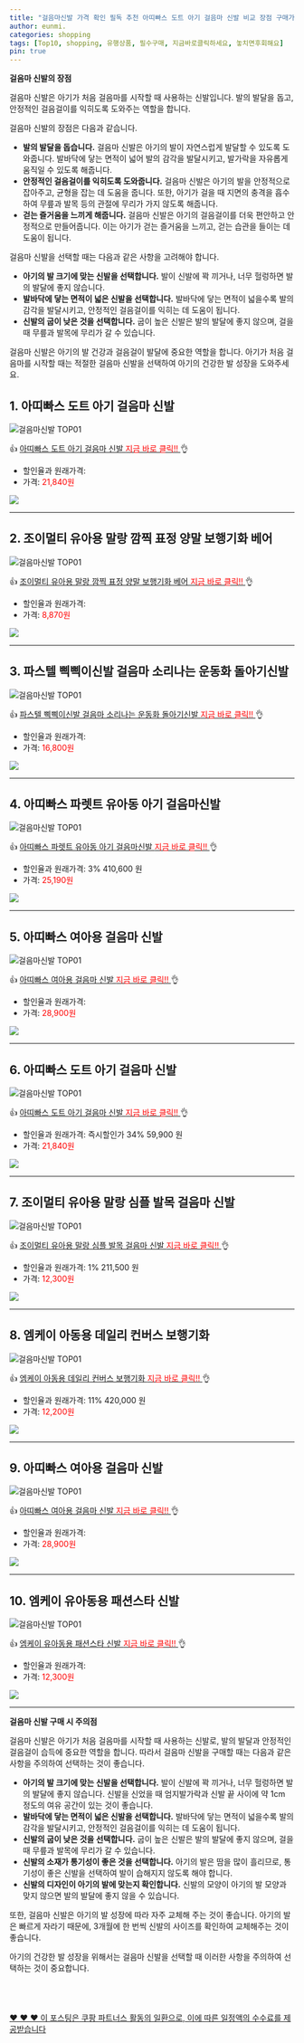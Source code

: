 ```yaml
---
title: "걸음마신발 가격 확인 필독 추천 아띠빠스 도트 아기 걸음마 신발 비교 장점 구매가이드"
author: eunmi.
categories: shopping
tags: [Top10, shopping, 유행상품, 필수구매, 지금바로클릭하세요, 놓치면후회해요]
pin: true
---
```

**걸음마 신발의 장점**

걸음마 신발은 아기가 처음 걸음마를 시작할 때 사용하는 신발입니다. 발의 발달을 돕고, 안정적인 걸음걸이를 익히도록 도와주는 역할을 합니다.

걸음마 신발의 장점은 다음과 같습니다.

* **발의 발달을 돕습니다.** 걸음마 신발은 아기의 발이 자연스럽게 발달할 수 있도록 도와줍니다. 발바닥에 닿는 면적이 넓어 발의 감각을 발달시키고, 발가락을 자유롭게 움직일 수 있도록 해줍니다.
* **안정적인 걸음걸이를 익히도록 도와줍니다.** 걸음마 신발은 아기의 발을 안정적으로 잡아주고, 균형을 잡는 데 도움을 줍니다. 또한, 아기가 걸을 때 지면의 충격을 흡수하여 무릎과 발목 등의 관절에 무리가 가지 않도록 해줍니다.
* **걷는 즐거움을 느끼게 해줍니다.** 걸음마 신발은 아기의 걸음걸이를 더욱 편안하고 안정적으로 만들어줍니다. 이는 아기가 걷는 즐거움을 느끼고, 걷는 습관을 들이는 데 도움이 됩니다.

걸음마 신발을 선택할 때는 다음과 같은 사항을 고려해야 합니다.

* **아기의 발 크기에 맞는 신발을 선택합니다.** 발이 신발에 꽉 끼거나, 너무 헐렁하면 발의 발달에 좋지 않습니다.
* **발바닥에 닿는 면적이 넓은 신발을 선택합니다.** 발바닥에 닿는 면적이 넓을수록 발의 감각을 발달시키고, 안정적인 걸음걸이를 익히는 데 도움이 됩니다.
* **신발의 굽이 낮은 것을 선택합니다.** 굽이 높은 신발은 발의 발달에 좋지 않으며, 걸을 때 무릎과 발목에 무리가 갈 수 있습니다.

걸음마 신발은 아기의 발 건강과 걸음걸이 발달에 중요한 역할을 합니다. 아기가 처음 걸음마를 시작할 때는 적절한 걸음마 신발을 선택하여 아기의 건강한 발 성장을 도와주세요.

   

## 1. 아띠빠스 도트 아기 걸음마 신발

![걸음마신발 TOP01](https://thumbnail6.coupangcdn.com/thumbnails/remote/230x230ex/image/vendor_inventory/cddb/2658f5adef36cfbc1f63d7084456d6a962afd9510f1e29b35c14b659e0ea.jpg)


👍 [아띠빠스 도트 아기 걸음마 신발 <font color=red> 지금 바로 클릭!! </font> ](https://link.coupang.com/re/AFFSDP?lptag=AF3617701&subid=GithubCoopas&pageKey=6446008407&traceid=V0-153&itemId=13973220115&vendorItemId=81222118714) 👌 


- 할인율과 원래가격: 
- 가격: <span style='color:red'>21,840원</span>

[![](/discount_price.png)](https://link.coupang.com/re/AFFSDP?lptag=AF3617701&subid=GithubCoopas&pageKey=6446008407&traceid=V0-153&itemId=13973220115&vendorItemId=81222118714)

---


   

## 2. 조이멀티 유아용 말랑 깜찍 표정 양말 보행기화 베어

![걸음마신발 TOP01](https://thumbnail6.coupangcdn.com/thumbnails/remote/230x230ex/image/retail/images/4448345228223894-b3f30cc4-95a4-4311-8e59-7fe4e885a983.jpg)


👍 [조이멀티 유아용 말랑 깜찍 표정 양말 보행기화 베어 <font color=red> 지금 바로 클릭!! </font> ](https://link.coupang.com/re/AFFSDP?lptag=AF3617701&subid=GithubCoopas&pageKey=6581163364&traceid=V0-153&itemId=14810830074&vendorItemId=82050503199) 👌 


- 할인율과 원래가격: 
- 가격: <span style='color:red'>8,870원</span>

[![](/discount_price.png)](https://link.coupang.com/re/AFFSDP?lptag=AF3617701&subid=GithubCoopas&pageKey=6581163364&traceid=V0-153&itemId=14810830074&vendorItemId=82050503199)

---


   

## 3. 파스텔 삑삑이신발 걸음마 소리나는 운동화 돌아기신발

![걸음마신발 TOP01](https://thumbnail9.coupangcdn.com/thumbnails/remote/230x230ex/image/vendor_inventory/c3d2/f0f2442c87309a99622b175c767d8d44cbc3c934a26bdfd69205717b3bba.jpg)


👍 [파스텔 삑삑이신발 걸음마 소리나는 운동화 돌아기신발 <font color=red> 지금 바로 클릭!! </font> ](https://link.coupang.com/re/AFFSDP?lptag=AF3617701&subid=GithubCoopas&pageKey=7119449395&traceid=V0-153&itemId=17821950555&vendorItemId=84995709169) 👌 


- 할인율과 원래가격: 
- 가격: <span style='color:red'>16,800원</span>

[![](/discount_price.png)](https://link.coupang.com/re/AFFSDP?lptag=AF3617701&subid=GithubCoopas&pageKey=7119449395&traceid=V0-153&itemId=17821950555&vendorItemId=84995709169)

---


   

## 4. 아띠빠스 파렛트 유아동 아기 걸음마신발

![걸음마신발 TOP01](https://thumbnail9.coupangcdn.com/thumbnails/remote/230x230ex/image/vendor_inventory/096b/517a9b3254b04ec54a2bc1ce20f07dff775f923baaf0b73044254f1aefec.jpg)


👍 [아띠빠스 파렛트 유아동 아기 걸음마신발 <font color=red> 지금 바로 클릭!! </font> ](https://link.coupang.com/re/AFFSDP?lptag=AF3617701&subid=GithubCoopas&pageKey=6221359398&traceid=V0-153&itemId=12452969071&vendorItemId=79722042495) 👌 


- 할인율과 원래가격: 3%  410,600   원
- 가격: <span style='color:red'>25,190원</span>

[![](/discount_price.png)](https://link.coupang.com/re/AFFSDP?lptag=AF3617701&subid=GithubCoopas&pageKey=6221359398&traceid=V0-153&itemId=12452969071&vendorItemId=79722042495)

---


   

## 5. 아띠빠스 여아용 걸음마 신발

![걸음마신발 TOP01](https://thumbnail7.coupangcdn.com/thumbnails/remote/230x230ex/image/vendor_inventory/7cf7/f145181c33eb2e03456fb24f94b74bc5a8900417a33546f76f0b5b6030ed.png)


👍 [아띠빠스 여아용 걸음마 신발 <font color=red> 지금 바로 클릭!! </font> ](https://link.coupang.com/re/AFFSDP?lptag=AF3617701&subid=GithubCoopas&pageKey=1596313920&traceid=V0-153&itemId=2727227948&vendorItemId=77132937528) 👌 


- 할인율과 원래가격: 
- 가격: <span style='color:red'>28,900원</span>

[![](/discount_price.png)](https://link.coupang.com/re/AFFSDP?lptag=AF3617701&subid=GithubCoopas&pageKey=1596313920&traceid=V0-153&itemId=2727227948&vendorItemId=77132937528)

---


   

## 6. 아띠빠스 도트 아기 걸음마 신발

![걸음마신발 TOP01](https://thumbnail10.coupangcdn.com/thumbnails/remote/230x230ex/image/vendor_inventory/664c/ceed955f3d3d953a4762a0b21c24c9c99534d90fe9f5e816b638bdd32f53.jpg)


👍 [아띠빠스 도트 아기 걸음마 신발 <font color=red> 지금 바로 클릭!! </font> ](https://link.coupang.com/re/AFFSDP?lptag=AF3617701&subid=GithubCoopas&pageKey=6446008407&traceid=V0-153&itemId=13973220125&vendorItemId=81222118756) 👌 


- 할인율과 원래가격: 즉시할인가 34%  59,900   원
- 가격: <span style='color:red'>21,840원</span>

[![](/discount_price.png)](https://link.coupang.com/re/AFFSDP?lptag=AF3617701&subid=GithubCoopas&pageKey=6446008407&traceid=V0-153&itemId=13973220125&vendorItemId=81222118756)

---


   

## 7. 조이멀티 유아용 말랑 심플 발목 걸음마 신발

![걸음마신발 TOP01](https://thumbnail6.coupangcdn.com/thumbnails/remote/230x230ex/image/retail/images/2022/09/07/17/7/c6ffbf41-7666-4f96-9f1b-8b57510280d3.jpg)


👍 [조이멀티 유아용 말랑 심플 발목 걸음마 신발 <font color=red> 지금 바로 클릭!! </font> ](https://link.coupang.com/re/AFFSDP?lptag=AF3617701&subid=GithubCoopas&pageKey=6761470385&traceid=V0-153&itemId=15846813711&vendorItemId=83057657959) 👌 


- 할인율과 원래가격: 1%  211,500   원
- 가격: <span style='color:red'>12,300원</span>

[![](/discount_price.png)](https://link.coupang.com/re/AFFSDP?lptag=AF3617701&subid=GithubCoopas&pageKey=6761470385&traceid=V0-153&itemId=15846813711&vendorItemId=83057657959)

---


   

## 8. 엠케이 아동용 데일리 컨버스 보행기화

![걸음마신발 TOP01](https://thumbnail7.coupangcdn.com/thumbnails/remote/230x230ex/image/retail/images/2019/08/26/10/6/90e2a9e6-591b-4b49-b80b-8b5ca8474c05.jpg)


👍 [엠케이 아동용 데일리 컨버스 보행기화 <font color=red> 지금 바로 클릭!! </font> ](https://link.coupang.com/re/AFFSDP?lptag=AF3617701&subid=GithubCoopas&pageKey=288446412&traceid=V0-153&itemId=913582700&vendorItemId=5282108945) 👌 


- 할인율과 원래가격: 11%  420,000   원
- 가격: <span style='color:red'>12,200원</span>

[![](/discount_price.png)](https://link.coupang.com/re/AFFSDP?lptag=AF3617701&subid=GithubCoopas&pageKey=288446412&traceid=V0-153&itemId=913582700&vendorItemId=5282108945)

---


   

## 9. 아띠빠스 여아용 걸음마 신발

![걸음마신발 TOP01](https://thumbnail6.coupangcdn.com/thumbnails/remote/230x230ex/image/vendor_inventory/5192/5cf6c729bedbe427d140ad68b2c7871e87486ad131cd956f4082effca342.png)


👍 [아띠빠스 여아용 걸음마 신발 <font color=red> 지금 바로 클릭!! </font> ](https://link.coupang.com/re/AFFSDP?lptag=AF3617701&subid=GithubCoopas&pageKey=1596313920&traceid=V0-153&itemId=2727227946&vendorItemId=77132937547) 👌 


- 할인율과 원래가격: 
- 가격: <span style='color:red'>28,900원</span>

[![](/discount_price.png)](https://link.coupang.com/re/AFFSDP?lptag=AF3617701&subid=GithubCoopas&pageKey=1596313920&traceid=V0-153&itemId=2727227946&vendorItemId=77132937547)

---


   

## 10. 엠케이 유아동용 패션스타 신발

![걸음마신발 TOP01](https://thumbnail6.coupangcdn.com/thumbnails/remote/230x230ex/image/retail/images/2019/06/13/17/2/5c47ae5b-3be0-4e89-90c9-c60c83acce47.jpg)


👍 [엠케이 유아동용 패션스타 신발 <font color=red> 지금 바로 클릭!! </font> ](https://link.coupang.com/re/AFFSDP?lptag=AF3617701&subid=GithubCoopas&pageKey=241110997&traceid=V0-153&itemId=766808092&vendorItemId=4935060182) 👌 


- 할인율과 원래가격: 
- 가격: <span style='color:red'>12,300원</span>

[![](/discount_price.png)](https://link.coupang.com/re/AFFSDP?lptag=AF3617701&subid=GithubCoopas&pageKey=241110997&traceid=V0-153&itemId=766808092&vendorItemId=4935060182)

---
**걸음마 신발 구매 시 주의점**

걸음마 신발은 아기가 처음 걸음마를 시작할 때 사용하는 신발로, 발의 발달과 안정적인 걸음걸이 습득에 중요한 역할을 합니다. 따라서 걸음마 신발을 구매할 때는 다음과 같은 사항을 주의하여 선택하는 것이 좋습니다.

* **아기의 발 크기에 맞는 신발을 선택합니다.** 발이 신발에 꽉 끼거나, 너무 헐렁하면 발의 발달에 좋지 않습니다. 신발을 신었을 때 엄지발가락과 신발 끝 사이에 약 1cm 정도의 여유 공간이 있는 것이 좋습니다.
* **발바닥에 닿는 면적이 넓은 신발을 선택합니다.** 발바닥에 닿는 면적이 넓을수록 발의 감각을 발달시키고, 안정적인 걸음걸이를 익히는 데 도움이 됩니다.
* **신발의 굽이 낮은 것을 선택합니다.** 굽이 높은 신발은 발의 발달에 좋지 않으며, 걸을 때 무릎과 발목에 무리가 갈 수 있습니다.
* **신발의 소재가 통기성이 좋은 것을 선택합니다.** 아기의 발은 땀을 많이 흘리므로, 통기성이 좋은 신발을 선택하여 발이 습해지지 않도록 해야 합니다.
* **신발의 디자인이 아기의 발에 맞는지 확인합니다.** 신발의 모양이 아기의 발 모양과 맞지 않으면 발의 발달에 좋지 않을 수 있습니다.

또한, 걸음마 신발은 아기의 발 성장에 따라 자주 교체해 주는 것이 좋습니다. 아기의 발은 빠르게 자라기 때문에, 3개월에 한 번씩 신발의 사이즈를 확인하여 교체해주는 것이 좋습니다.

아기의 건강한 발 성장을 위해서는 걸음마 신발을 선택할 때 이러한 사항을 주의하여 선택하는 것이 중요합니다.<br><br><br><br><br> [ ❤ ❤ ❤ 이 포스팅은 쿠팡 파트너스 활동의 일환으로, 이에 따른 일정액의 수수료를 제공받습니다](https://link.coupang.com/a/bcEFyh)